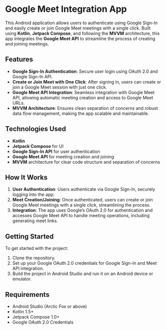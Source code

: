 
# Google Meet Integration App

This Android application allows users to authenticate using Google Sign-In and easily create or join Google Meet meetings with a single click. Built using **Kotlin**, **Jetpack Compose**, and following the **MVVM** architecture, this app integrates the **Google Meet API** to streamline the process of creating and joining meetings.

## Features
- **Google Sign-In Authentication**: Secure user login using OAuth 2.0 and Google Sign-In API.
- **Create or Join Meet with One Click**: After signing in, users can create or join a Google Meet session with just one click.
- **Google Meet API Integration**: Seamless integration with Google Meet API, allowing automatic meeting creation and access to Google Meet URLs.
- **MVVM Architecture**: Ensures clean separation of concerns and robust data flow management, making the app scalable and maintainable.

## Technologies Used
- **Kotlin**
- **Jetpack Compose** for UI
- **Google Sign-In API** for user authentication
- **Google Meet API** for meeting creation and joining
- **MVVM** architecture for clear code structure and separation of concerns

## How It Works
1. **User Authentication**: Users authenticate via Google Sign-In, securely logging into the app.
2. **Meet Creation/Joining**: Once authenticated, users can create or join Google Meet meetings with a single click, streamlining the process.
3. **Integration**: The app uses Google’s OAuth 2.0 for authentication and accesses Google Meet API to handle meeting operations, including generating meet links.

## Getting Started
To get started with the project:
1. Clone the repository.
2. Set up your Google OAuth 2.0 credentials for Google Sign-In and Meet API integration.
3. Build the project in Android Studio and run it on an Android device or emulator.

## Requirements
- Android Studio (Arctic Fox or above)
- Kotlin 1.5+
- Jetpack Compose 1.0+
- Google OAuth 2.0 Credentials

